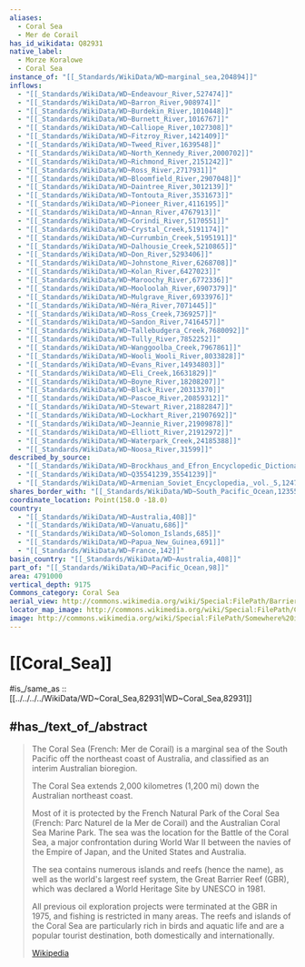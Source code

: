```yaml
---
aliases:
  - Coral Sea
  - Mer de Corail
has_id_wikidata: Q82931
native_label:
  - Morze Koralowe
  - Coral Sea
instance_of: "[[_Standards/WikiData/WD~marginal_sea,204894]]"
inflows:
  - "[[_Standards/WikiData/WD~Endeavour_River,527474]]"
  - "[[_Standards/WikiData/WD~Barron_River,908974]]"
  - "[[_Standards/WikiData/WD~Burdekin_River,1010448]]"
  - "[[_Standards/WikiData/WD~Burnett_River,1016767]]"
  - "[[_Standards/WikiData/WD~Calliope_River,1027308]]"
  - "[[_Standards/WikiData/WD~Fitzroy_River,1421409]]"
  - "[[_Standards/WikiData/WD~Tweed_River,1639548]]"
  - "[[_Standards/WikiData/WD~North_Kennedy_River,2000702]]"
  - "[[_Standards/WikiData/WD~Richmond_River,2151242]]"
  - "[[_Standards/WikiData/WD~Ross_River,2717931]]"
  - "[[_Standards/WikiData/WD~Bloomfield_River,2907048]]"
  - "[[_Standards/WikiData/WD~Daintree_River,3012139]]"
  - "[[_Standards/WikiData/WD~Tontouta_River,3531673]]"
  - "[[_Standards/WikiData/WD~Pioneer_River,4116195]]"
  - "[[_Standards/WikiData/WD~Annan_River,4767913]]"
  - "[[_Standards/WikiData/WD~Corindi_River,5170551]]"
  - "[[_Standards/WikiData/WD~Crystal_Creek,5191174]]"
  - "[[_Standards/WikiData/WD~Currumbin_Creek,5195191]]"
  - "[[_Standards/WikiData/WD~Dalhousie_Creek,5210865]]"
  - "[[_Standards/WikiData/WD~Don_River,5293406]]"
  - "[[_Standards/WikiData/WD~Johnstone_River,6268708]]"
  - "[[_Standards/WikiData/WD~Kolan_River,6427023]]"
  - "[[_Standards/WikiData/WD~Maroochy_River,6772336]]"
  - "[[_Standards/WikiData/WD~Mooloolah_River,6907379]]"
  - "[[_Standards/WikiData/WD~Mulgrave_River,6933976]]"
  - "[[_Standards/WikiData/WD~Néra_River,7071445]]"
  - "[[_Standards/WikiData/WD~Ross_Creek,7369257]]"
  - "[[_Standards/WikiData/WD~Sandon_River,7416457]]"
  - "[[_Standards/WikiData/WD~Tallebudgera_Creek,7680092]]"
  - "[[_Standards/WikiData/WD~Tully_River,7852252]]"
  - "[[_Standards/WikiData/WD~Wanggoolba_Creek,7967861]]"
  - "[[_Standards/WikiData/WD~Wooli_Wooli_River,8033828]]"
  - "[[_Standards/WikiData/WD~Evans_River,14934803]]"
  - "[[_Standards/WikiData/WD~Eli_Creek,16631829]]"
  - "[[_Standards/WikiData/WD~Boyne_River,18208207]]"
  - "[[_Standards/WikiData/WD~Black_River,20313370]]"
  - "[[_Standards/WikiData/WD~Pascoe_River,20859312]]"
  - "[[_Standards/WikiData/WD~Stewart_River,21882847]]"
  - "[[_Standards/WikiData/WD~Lockhart_River,21907692]]"
  - "[[_Standards/WikiData/WD~Jeannie_River,21909878]]"
  - "[[_Standards/WikiData/WD~Elliott_River,21912972]]"
  - "[[_Standards/WikiData/WD~Waterpark_Creek,24185388]]"
  - "[[_Standards/WikiData/WD~Noosa_River,31599]]"
described_by_source:
  - "[[_Standards/WikiData/WD~Brockhaus_and_Efron_Encyclopedic_Dictionary,602358]]"
  - "[[_Standards/WikiData/WD~Q35541239,35541239]]"
  - "[[_Standards/WikiData/WD~Armenian_Soviet_Encyclopedia,_vol._5,124737632]]"
shares_border_with: "[[_Standards/WikiData/WD~South_Pacific_Ocean,12355425]]"
coordinate_location: Point(158.0 -18.0)
country:
  - "[[_Standards/WikiData/WD~Australia,408]]"
  - "[[_Standards/WikiData/WD~Vanuatu,686]]"
  - "[[_Standards/WikiData/WD~Solomon_Islands,685]]"
  - "[[_Standards/WikiData/WD~Papua_New_Guinea,691]]"
  - "[[_Standards/WikiData/WD~France,142]]"
basin_country: "[[_Standards/WikiData/WD~Australia,408]]"
part_of: "[[_Standards/WikiData/WD~Pacific_Ocean,98]]"
area: 4791000
vertical_depth: 9175
Commons_category: Coral Sea
aerial_view: http://commons.wikimedia.org/wiki/Special:FilePath/Barriere-Riff.jpg
locator_map_image: http://commons.wikimedia.org/wiki/Special:FilePath/Coral%20Sea%20map.png
image: http://commons.wikimedia.org/wiki/Special:FilePath/Somewhere%20in%20the%20Coral%20Sea.jpg
---
```


# [[Coral_Sea]] 

#is_/same_as :: [[../../../../WikiData/WD~Coral_Sea,82931|WD~Coral_Sea,82931]] 

## #has_/text_of_/abstract 

> The Coral Sea (French: Mer de Corail) is a marginal sea of the South Pacific 
> off the northeast coast of Australia, and classified as an interim Australian bioregion. 
> 
> The Coral Sea extends 2,000 kilometres (1,200 mi) down the Australian northeast coast. 
> 
> Most of it is protected by the French Natural Park of the Coral Sea (French: Parc Naturel de la Mer de Corail) 
> and the Australian Coral Sea Marine Park. 
> The sea was the location for the Battle of the Coral Sea, a major confrontation during World War II 
> between the navies of the Empire of Japan, and the United States and Australia.
>
> The sea contains numerous islands and reefs (hence the name), 
> as well as the world's largest reef system, the Great Barrier Reef (GBR), 
> which was declared a World Heritage Site by UNESCO in 1981. 
> 
> All previous oil exploration projects were terminated at the GBR in 1975, and fishing is restricted in many areas. The reefs and islands of the Coral Sea are particularly rich in birds and aquatic life and are a popular tourist destination, both domestically and internationally.
>
> [Wikipedia](https://en.wikipedia.org/wiki/Coral%20Sea) 

